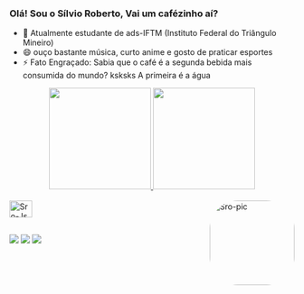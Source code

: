 ### Olá! Sou o Sílvio Roberto, Vai um cafézinho aí?

- 🌱 Atualmente estudante de ads-IFTM (Instituto Federal do Triângulo Mineiro)
- 😄 ouço bastante música, curto anime e gosto de praticar esportes 
- ⚡ Fato Engraçado: Sabia que o café é a segunda bebida mais consumida do mundo? ksksks A primeira é a água

<div align="center">
  <a href="https://github.com/Srobertocs">
  <img height="180em" src="https://github-readme-stats.vercel.app/api?username=Srobertocs&show_icons=true&theme=tokyonight&include_all_commits=true&count_private=true"/>
  <img height="180em" src="https://github-readme-stats.vercel.app/api/top-langs/?username=Srobertocs&layout=compact&langs_count=7&theme=tokyonight"/>
</div>  
<div style="display: inline_block"><br>
  <img align="center" alt="Sro-Js" height="30" width="40" src="https://cdn.jsdelivr.net/gh/devicons/devicon/icons/c/c-original.svg">
  <img align="right" alt="Sro-pic" height="150" style="border-radius:50px;" 
   src="![image](https://user-images.githubusercontent.com/81585025/157266471-87035691-ee0b-4bb4-af27-dc39e51e9aed.png)">
</div>
  
  ##
<div>
   <a href="https://www.instagram.com/s_robertocs/" target="_blank"><img src="https://img.shields.io/badge/-Instagram-%23E4405F?style=for-the-badge&logo=instagram&logoColor=white" target="_blank"></a>
   <a href="" target="_blank"><img src="https://img.shields.io/badge/Gmail-D14836?style=for-the-badge&logo=gmail&logoColor=white" target="_blank"></a>
   <a href="https://api.whatsapp.com/send?phone=5534996343432&text=%F0%9F%91%8C" target="_blank"><img src="https://img.shields.io/badge/WhatsApp-25D366?style=for-the-badge&logo=whatsapp&logoColor=white" target="_blank"></a>
</div>
